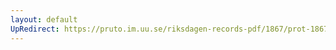 ```yaml
---
layout: default
UpRedirect: https://pruto.im.uu.se/riksdagen-records-pdf/1867/prot-1867--ak--209/prot-1867--ak--209_007.pdf
---
```


